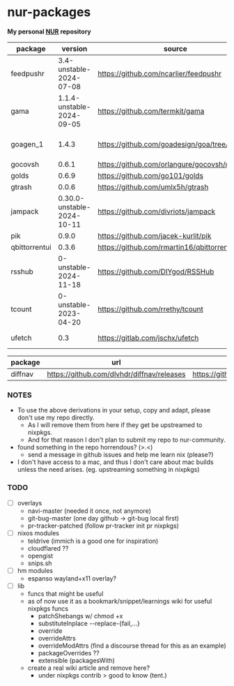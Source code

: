 # nur-packages

**My personal [NUR](https://github.com/nix-community/NUR) repository**

| package       | version                    | source                                        | reason                                                                                                           |
| ------------- | -------------------------- | --------------------------------------------- | ---------------------------------------------------------------------------------------------------------------- |
| feedpushr     | 3.4-unstable-2024-07-08    | https://github.com/ncarlier/feedpushr         | rss notify via scripts                                                                                           |
| gama          | 1.1.4-unstable-2024-09-05  | https://github.com/termkit/gama               | might upstream                                                                                                   |
| goagen_1      | 1.4.3                      | https://github.com/goadesign/goa/tree/v1      | oudated goadesign command, for feedpushr, can be deprecated once https://github.com/ncarlier/feedpushr/issues/93 |
| gocovsh       | 0.6.1                      | https://github.com/orlangure/gocovsh/releases | contrib once                                                                                                     |
| golds         | 0.6.9                      | https://github.com/go101/golds                | godoc alternative                                                                                                |
| gtrash        | 0.0.6                      | https://github.com/umlx5h/gtrash              | trash cli in go                                                                                                  |
| jampack       | 0.30.0-unstable-2024-10-11 | https://github.com/divriots/jampack           | can be used from inside node but packaged just in case                                                           |
| pik           | 0.9.0                      | https://github.com/jacek-kurlit/pik           | ps fzf                                                                                                           |
| qbittorrentui | 0.3.6                      | https://github.com/rmartin16/qbittorrentui    | use it in servers, lightweight webui client                                                                      |
| rsshub        | 0-unstable-2024-11-18      | https://github.com/DIYgod/RSSHub              | pr-tracker custom route (failed to upstream custom route) (nixpkgs upstream nixos module)                        |
| tcount        | 0-unstable-2023-04-20      | https://github.com/rrethy/tcount              | (upstreamable)                                                                                                   |
| ufetch        | 0.3                        | https://gitlab.com/jschx/ufetch               | minimal bash fetch + custom patch see https://github.com/mrtnvgr/nixpkgs/pull/1/files                            |

| package | url                                        | nixpkgs pr (by anyone)                       |
| ------- | ------------------------------------------ | -------------------------------------------- |
| diffnav | https://github.com/dlvhdr/diffnav/releases | https://github.com/nixos/nixpkgs/pull/345587 |

### NOTES

- To use the above derivations in your setup, copy and adapt, please don't use my repo directly.
  - As I will remove them from here if they get be upstreamed to nixpkgs.
  - And for that reason I don't plan to submit my repo to nur-community.
- found something in the repo horrendous? (>.<)
  - send a message in github issues and help me learn nix (please?)
- I don't have access to a mac, and thus I don't care about mac builds unless the need arises. (eg. upstreaming something in nixpkgs)

### TODO

- [ ] overlays
  - navi-master (needed it once, not anymore)
  - git-bug-master (one day github -> git-bug local first)
  - pr-tracker-patched (follow pr-tracker init pr nixpkgs)
- [ ] nixos modules
  - teldrive (immich is a good one for inspiration)
  - cloudflared ??
  - opengist
  - snips.sh
- [ ] hm modules
  - espanso wayland+x11 overlay?
- [ ] lib
  - funcs that might be useful
  - as of now use it as a bookmark/snippet/learnings wiki for useful nixpkgs funcs
    - patchShebangs w/ chmod +x
    - substituteInplace --replace-{fail,...}
    - override
    - overrideAttrs
    - overrideModAttrs (find a discourse thread for this as an example)
    - packageOverrides ??
    - extensible (packagesWith)
  - create a real wiki article and remove here?
    - under nixpkgs contrib > good to know (tent.)
